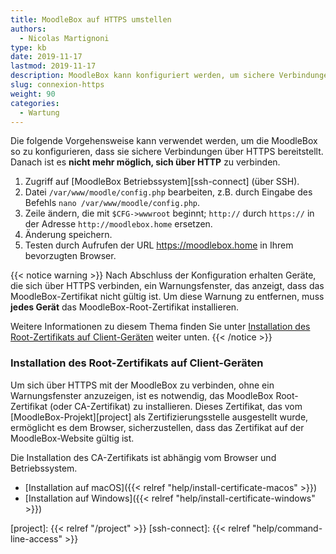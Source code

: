 ```yaml
---
title: MoodleBox auf HTTPS umstellen
authors:
  - Nicolas Martignoni
type: kb
date: 2019-11-17
lastmod: 2019-11-17
description: MoodleBox kann konfiguriert werden, um sichere Verbindungen über HTTPS zu unterstützen. Diese Konfiguration erfordert eine manuelle Änderung durch eine technisch kompetente Person.
slug: connexion-https
weight: 90
categories:
  - Wartung
---
```

Die folgende Vorgehensweise kann verwendet werden, um die MoodleBox so zu konfigurieren, dass sie sichere Verbindungen über HTTPS bereitstellt. Danach ist es __nicht mehr möglich, sich über HTTP__ zu verbinden.

1. Zugriff auf [MoodleBox Betriebssystem][ssh-connect] (über SSH).
2. Datei `/var/www/moodle/config.php` bearbeiten, z.B. durch Eingabe des Befehls `nano /var/www/moodle/config.php`.
3. Zeile ändern, die mit `$CFG->wwwroot` beginnt; `http://` durch `https://` in der Adresse `http://moodlebox.home` ersetzen.
4. Änderung speichern.
5. Testen durch Aufrufen der URL https://moodlebox.home in Ihrem bevorzugten Browser.

{{< notice warning >}}
Nach Abschluss der Konfiguration erhalten Geräte, die sich über HTTPS verbinden, ein Warnungsfenster, das anzeigt, dass das MoodleBox-Zertifikat nicht gültig ist. Um diese Warnung zu entfernen, muss __jedes Gerät__ das MoodleBox-Root-Zertifikat installieren.

Weitere Informationen zu diesem Thema finden Sie unter [Installation des Root-Zertifikats auf Client-Geräten](#installation-des-root-zertifikats-auf-client-geräten) weiter unten.
{{< /notice >}}

### Installation des Root-Zertifikats auf Client-Geräten

Um sich über HTTPS mit der MoodleBox zu verbinden, ohne ein Warnungsfenster anzuzeigen, ist es notwendig, das MoodleBox Root-Zertifikat (oder CA-Zertifikat) zu installieren. Dieses Zertifikat, das vom [MoodleBox-Projekt][project] als Zertifizierungsstelle ausgestellt wurde, ermöglicht es dem Browser, sicherzustellen, dass das Zertifikat auf der MoodleBox-Website gültig ist.

Die Installation des CA-Zertifikats ist abhängig vom Browser und Betriebssystem.

- [Installation auf macOS]({{< relref "help/install-certificate-macos" >}})
- [Installation auf Windows]({{< relref "help/install-certificate-windows" >}})

[project]: {{< relref "/project" >}}
[ssh-connect]: {{< relref "help/command-line-access" >}}
